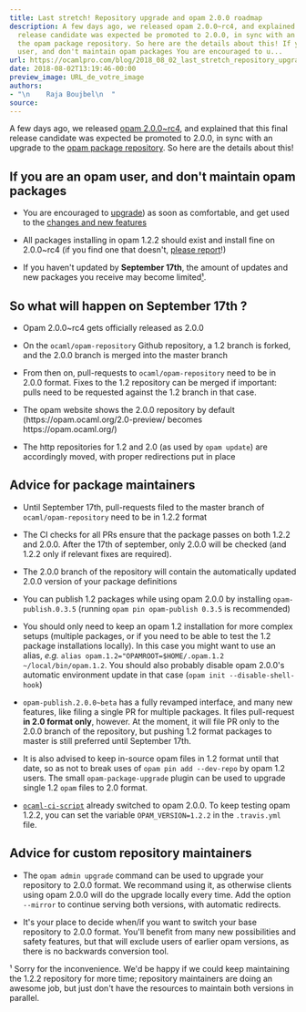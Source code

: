 ```yaml
---
title: Last stretch! Repository upgrade and opam 2.0.0 roadmap
description: A few days ago, we released opam 2.0.0~rc4, and explained that this final
  release candidate was expected be promoted to 2.0.0, in sync with an upgrade to
  the opam package repository. So here are the details about this! If you are an opam
  user, and don't maintain opam packages You are encouraged to u...
url: https://ocamlpro.com/blog/2018_08_02_last_stretch_repository_upgrade_and_opam_2.0.0_roadmap
date: 2018-08-02T13:19:46-00:00
preview_image: URL_de_votre_image
authors:
- "\n    Raja Boujbel\n  "
source:
---
```


<p>A few days ago, we released <a href="https://opam.ocaml.org/blog/opam-2-0-0-rc4/">opam 2.0.0~rc4</a>, and explained that this final release candidate was expected be promoted to 2.0.0, in sync with an upgrade to the <a href="https://github.com/ocaml/opam-repository">opam package repository</a>. So here are the details about this!</p>
<h2>If you are an opam user, and don't maintain opam packages</h2>
<ul>
<li>
<p>You are encouraged to <a href="https://opam.ocaml.org/blog/opam-2-0-0-rc4/">upgrade</a>) as soon as comfortable, and get used to the <a href="http://opam.ocaml.org/2.0-preview/doc/Upgrade_guide.html">changes and new features</a></p>
</li>
<li>
<p>All packages installing in opam 1.2.2 should exist and install fine on 2.0.0~rc4 (if you find one that doesn't, <a href="https://github.com/ocaml/opam/issues">please report</a>!)</p>
</li>
<li>
<p>If you haven't updated by <strong>September 17th</strong>, the amount of updates and new packages you receive may become limited<a href="https://ocamlpro.com/blog/feed#foot-1">&sup1;</a>.</p>
</li>
</ul>
<h2>So what will happen on September 17th ?</h2>
<ul>
<li>
<p>Opam 2.0.0~rc4 gets officially released as 2.0.0</p>
</li>
<li>
<p>On the <code>ocaml/opam-repository</code> Github repository, a 1.2 branch is forked, and the 2.0.0 branch is merged into the master branch</p>
</li>
<li>
<p>From then on, pull-requests to <code>ocaml/opam-repository</code> need to be in 2.0.0 format. Fixes to the 1.2 repository can be merged if important: pulls need to be requested against the 1.2 branch in that case.</p>
</li>
<li>
<p>The opam website shows the 2.0.0 repository by default (https://opam.ocaml.org/2.0-preview/ becomes https://opam.ocaml.org/)</p>
</li>
<li>
<p>The http repositories for 1.2 and 2.0 (as used by <code>opam update</code>) are accordingly moved, with proper redirections put in place</p>
</li>
</ul>
<h2>Advice for package maintainers</h2>
<ul>
<li>
<p>Until September 17th, pull-requests filed to the master branch of <code>ocaml/opam-repository</code> need to be in 1.2.2 format</p>
</li>
<li>
<p>The CI checks for all PRs ensure that the package passes on both 1.2.2 and 2.0.0. After the 17th of september, only 2.0.0 will be checked (and 1.2.2 only if relevant fixes are required).</p>
</li>
<li>
<p>The 2.0.0 branch of the repository will contain the automatically updated 2.0.0 version of your package definitions</p>
</li>
<li>
<p>You can publish 1.2 packages while using opam 2.0.0 by installing <code>opam-publish.0.3.5</code> (running <code>opam pin opam-publish 0.3.5</code> is recommended)</p>
</li>
<li>
<p>You should only need to keep an opam 1.2 installation for more complex setups (multiple packages, or if you need to be able to test the 1.2 package installations locally). In this case you might want to use an alias, <em>e.g.</em> <code>alias opam.1.2=&quot;OPAMROOT=$HOME/.opam.1.2 ~/local/bin/opam.1.2</code>. You should also probably disable opam 2.0.0's automatic environment update in that case (<code>opam init --disable-shell-hook</code>)</p>
</li>
<li>
<p><code>opam-publish.2.0.0~beta</code> has a fully revamped interface, and many new features, like filing a single PR for multiple packages. It files pull-request <strong>in 2.0 format only</strong>, however. At the moment, it will file PR only to the 2.0.0 branch of the repository, but pushing 1.2 format packages to master is still preferred until September 17th.</p>
</li>
<li>
<p>It is also advised to keep in-source opam files in 1.2 format until that date, so as not to break uses of <code>opam pin add --dev-repo</code> by opam 1.2 users. The small <code>opam-package-upgrade</code> plugin can be used to upgrade single 1.2 <code>opam</code> files to 2.0 format.</p>
</li>
<li>
<p><a href="https://github.com/ocaml/ocaml-ci-scripts"><code>ocaml-ci-script</code></a> already switched to opam 2.0.0. To keep testing opam 1.2.2, you can set the variable <code>OPAM_VERSION=1.2.2</code> in the <code>.travis.yml</code> file.</p>
</li>
</ul>
<h2>Advice for custom repository maintainers</h2>
<ul>
<li>
<p>The <code>opam admin upgrade</code> command can be used to upgrade your repository to 2.0.0 format. We recommand using it, as otherwise clients using opam 2.0.0 will do the upgrade locally every time. Add the option <code>--mirror</code> to continue serving both versions, with automatic redirects.</p>
</li>
<li>
<p>It's your place to decide when/if you want to switch your base repository to 2.0.0 format. You'll benefit from many new possibilities and safety features, but that will exclude users of earlier opam versions, as there is no backwards conversion tool.</p>
</li>
</ul>
<p><a>&sup1;</a> Sorry for the inconvenience. We'd be happy if we could keep maintaining the 1.2.2 repository for more time; repository maintainers are doing an awesome job, but just don't have the resources to maintain both versions in parallel.</p>

